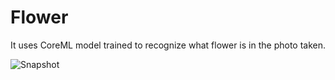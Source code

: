# Flower
It uses CoreML model trained to recognize what flower is in the photo taken.

![Snapshot](https://github.com/Eldon-Jiang/Flower/blob/master/flower.gif)

